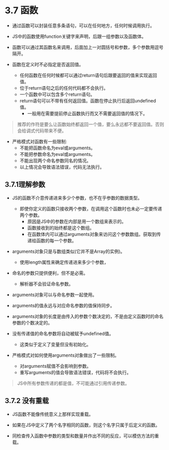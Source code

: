# 3.7 函数

- 通过函数可以封装任意多条语句，可以在任何地方，任何时候调用执行。

- JS中的函数使用function关键字来声明，后跟一组参数以及函数体。

- 函数可以通过其函数名来调用，后面加上一对圆括号和参数，多个参数用逗号隔开。

- 函数在定义时不必指定是否返回值。
  - 任何函数在任何时候都可以通过return语句后跟要返回的值来实现返回值。
  - 位于return语句之后的任何代码都不会执行。
  - 一个函数中可以包含多个return语句。
  - return语句可以不带有任何返回值。函数在停止执行后返回undefined值。
    - 一般用在需要提前停止函数执行而又不需要返回值的情况下。

> 推荐的作符是要么让函数始终都返回一个值，要么永远都不要返回值。否则会给调式代码带来不便。

- 严格模式对函数有一些限制:
  - 不能把函数命名为eval或arguments。
  - 不能把参数命名为eval或arguments。
  - 不能出现两个命名参数同名的情况。
  - 以上情况会导致语法错误，代码无法执行。

## 3.7.1理解参数

- JS的函数不介意传递进来多少个参数，也不在乎参数的数据类型。
  - 即使你定义的函数只接收两个参数，在调用这个函数时也未必一定要传递两个参数。
    - 原因是JS中的参数在内部是用一个数组来表示的。
    - 函数接收到的始终都是这个数组。
    - 在函数体内可以通过arguments对象来访问这个参数数组。获取到传递给函数的每一个参数。

- arguments对象只是与数组类似(它并不是Array的实例)。
  - 使用length属性来确定传递进来多少个参数，

- 命名的参数只提供便利，但不是必需。
  - 解析器不会验证命名参数。

- arguments对象可以与命名参数一起使用。

- arguments的值永远与对应命名参数的值保持同步。

- arguments对象的长度是由传入的参数个数决定的，不是由定义函数时的命名参数的个数决定的。

- 没有传递值的命名参数将自动被赋予undefined值。
  - 这类似于定义了变量但没有初始化。
- 严格模式对如何使用arguments对象做出了一些限制。
  - 对arguments赋值不会影响到参数。
  - 重写arguments的值会导致语法错误，代码将不会执行。
> JS中所有参数传递的都是值，不可能通过引用传递参数。

## 3.7.2 没有重载

- JS函数不能像传统意义上那样实现重载。

- 如果在JS中定义了两个名字相同的函数，则这个名字只属于后定义的函数。

- 同检查传入函数中参数的类型和数量并作出不同的反应，可以模仿方法的重载。

